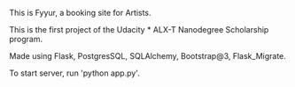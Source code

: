 This is Fyyur, a booking site for Artists.

This is the first project of the Udacity * ALX-T Nanodegree Scholarship program.

Made using Flask, PostgresSQL, SQLAlchemy, Bootstrap@3, Flask_Migrate.

To start server, run 'python app.py'.
